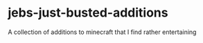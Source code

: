 # jebs-just-busted-additions
A collection of additions to minecraft that I find rather entertaining
